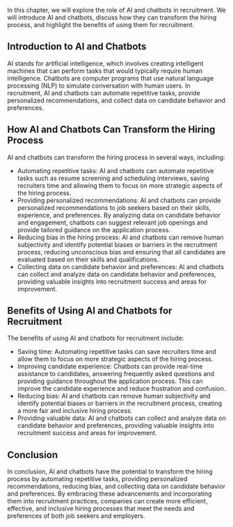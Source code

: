 
In this chapter, we will explore the role of AI and chatbots in recruitment. We will introduce AI and chatbots, discuss how they can transform the hiring process, and highlight the benefits of using them for recruitment.

Introduction to AI and Chatbots
-------------------------------

AI stands for artificial intelligence, which involves creating intelligent machines that can perform tasks that would typically require human intelligence. Chatbots are computer programs that use natural language processing (NLP) to simulate conversation with human users. In recruitment, AI and chatbots can automate repetitive tasks, provide personalized recommendations, and collect data on candidate behavior and preferences.

How AI and Chatbots Can Transform the Hiring Process
----------------------------------------------------

AI and chatbots can transform the hiring process in several ways, including:

* Automating repetitive tasks: AI and chatbots can automate repetitive tasks such as resume screening and scheduling interviews, saving recruiters time and allowing them to focus on more strategic aspects of the hiring process.
* Providing personalized recommendations: AI and chatbots can provide personalized recommendations to job seekers based on their skills, experience, and preferences. By analyzing data on candidate behavior and engagement, chatbots can suggest relevant job openings and provide tailored guidance on the application process.
* Reducing bias in the hiring process: AI and chatbots can remove human subjectivity and identify potential biases or barriers in the recruitment process, reducing unconscious bias and ensuring that all candidates are evaluated based on their skills and qualifications.
* Collecting data on candidate behavior and preferences: AI and chatbots can collect and analyze data on candidate behavior and preferences, providing valuable insights into recruitment success and areas for improvement.

Benefits of Using AI and Chatbots for Recruitment
-------------------------------------------------

The benefits of using AI and chatbots for recruitment include:

* Saving time: Automating repetitive tasks can save recruiters time and allow them to focus on more strategic aspects of the hiring process.
* Improving candidate experience: Chatbots can provide real-time assistance to candidates, answering frequently asked questions and providing guidance throughout the application process. This can improve the candidate experience and reduce frustration and confusion.
* Reducing bias: AI and chatbots can remove human subjectivity and identify potential biases or barriers in the recruitment process, creating a more fair and inclusive hiring process.
* Providing valuable data: AI and chatbots can collect and analyze data on candidate behavior and preferences, providing valuable insights into recruitment success and areas for improvement.

Conclusion
----------

In conclusion, AI and chatbots have the potential to transform the hiring process by automating repetitive tasks, providing personalized recommendations, reducing bias, and collecting data on candidate behavior and preferences. By embracing these advancements and incorporating them into recruitment practices, companies can create more efficient, effective, and inclusive hiring processes that meet the needs and preferences of both job seekers and employers.
